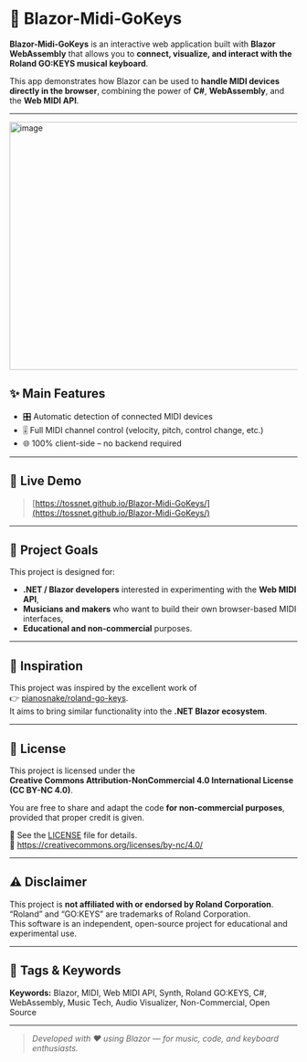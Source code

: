 # 🎹 Blazor-Midi-GoKeys

**Blazor-Midi-GoKeys** is an interactive web application built with **Blazor WebAssembly** that allows you to **connect, visualize, and interact with the Roland GO:KEYS musical keyboard**.

This app demonstrates how Blazor can be used to **handle MIDI devices directly in the browser**, combining the power of **C#**, **WebAssembly**, and the **Web MIDI API**.

---

<img width="872" height="434" alt="image" src="https://github.com/user-attachments/assets/6eb09581-1bfe-4735-98c7-802d42cf9070" />



## ✨ Main Features

- 🎛️ Automatic detection of connected MIDI devices  
- 🎚️ Full MIDI channel control (velocity, pitch, control change, etc.)  
- 🌐 100% client-side – no backend required  

---

## 🚀 Live Demo
> [https://tossnet.github.io/Blazor-Midi-GoKeys/](https://tossnet.github.io/Blazor-Midi-GoKeys/)

---

## 🧠 Project Goals

This project is designed for:
- **.NET / Blazor developers** interested in experimenting with the **Web MIDI API**,  
- **Musicians and makers** who want to build their own browser-based MIDI interfaces,  
- **Educational and non-commercial** purposes.  

---

## 🙏 Inspiration

This project was inspired by the excellent work of  
👉 [pianosnake/roland-go-keys](https://github.com/pianosnake/roland-go-keys).  
It aims to bring similar functionality into the **.NET Blazor ecosystem**.

---

## 🪪 License

This project is licensed under the  
**Creative Commons Attribution-NonCommercial 4.0 International License (CC BY-NC 4.0)**.  

You are free to share and adapt the code **for non-commercial purposes**, provided that proper credit is given.  

📄 See the [LICENSE](./LICENSE) file for details.  
🔗 https://creativecommons.org/licenses/by-nc/4.0/

---

## ⚠️ Disclaimer

This project is **not affiliated with or endorsed by Roland Corporation**.  
“Roland” and “GO:KEYS” are trademarks of Roland Corporation.  
This software is an independent, open-source project for educational and experimental use.

---

## 🔖 Tags & Keywords

**Keywords:** Blazor, MIDI, Web MIDI API, Synth, Roland GO:KEYS, C#, WebAssembly, Music Tech, Audio Visualizer, Non-Commercial, Open Source

---

> _Developed with ❤️ using Blazor — for music, code, and keyboard enthusiasts._
